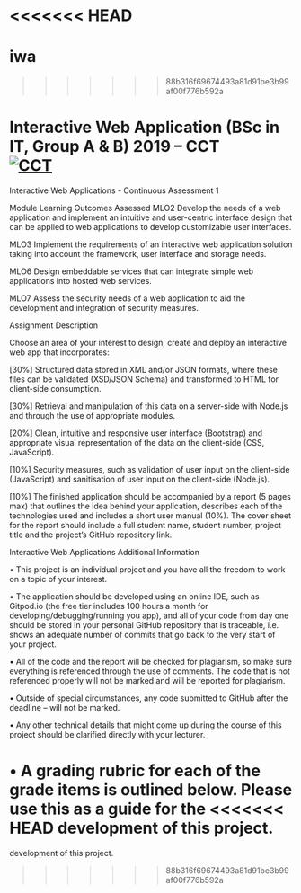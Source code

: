 <<<<<<< HEAD
=======
# iwa

>>>>>>> 88b316f69674493a81d91be3b99af00f776b592a
# Interactive Web Application (BSc in IT, Group A & B) 2019 – CCT<br/>[![CCT](https://www.cct.ie/wp-content/themes/hdcct/img/atoms/logo.jpg)](http://cct.ie)

Interactive Web Applications - Continuous Assessment 1

Module Learning Outcomes Assessed
MLO2 Develop the needs of a web application and implement an intuitive and user-centric interface
design that can be applied to web applications to develop customizable user interfaces.

MLO3 Implement the requirements of an interactive web application solution taking into account
the framework, user interface and storage needs.

MLO6 Design embeddable services that can integrate simple web applications into hosted web
services.

MLO7 Assess the security needs of a web application to aid the development and integration of
security measures.

Assignment Description

Choose an area of your interest to design, create and deploy an interactive web app that incorporates:

[30%] Structured data stored in XML and/or JSON formats, where these files can be validated
(XSD/JSON Schema) and transformed to HTML for client-side consumption.

[30%] Retrieval and manipulation of this data on a server-side with Node.js and through the use
of appropriate modules.

[20%] Clean, intuitive and responsive user interface (Bootstrap) and appropriate visual
representation of the data on the client-side (CSS, JavaScript).

[10%] Security measures, such as validation of user input on the client-side (JavaScript) and
sanitisation of user input on the client-side (Node.js).

[10%] The finished application should be accompanied by a report (5 pages max) that outlines the
idea behind your application, describes each of the technologies used and includes a short
user manual (10%). The cover sheet for the report should include a full student name,
student number, project title and the project’s GitHub repository link.

Interactive Web Applications
Additional Information

• This project is an individual project and you have all the freedom to work on a topic of your
interest.

• The application should be developed using an online IDE, such as Gitpod.io (the free tier includes
100 hours a month for developing/debugging/running you app), and all of your code from day one
should be stored in your personal GitHub repository that is traceable, i.e. shows an adequate
number of commits that go back to the very start of your project.

• All of the code and the report will be checked for plagiarism, so make sure everything is
referenced through the use of comments. The code that is not referenced properly will
not be marked and will be reported for plagiarism.

• Outside of special circumstances, any code submitted to GitHub after the deadline –
will not be marked.

• Any other technical details that might come up during the course of this project should be
clarified directly with your lecturer.

• A grading rubric for each of the grade items is outlined below. Please use this as a guide for the
<<<<<<< HEAD
development of this project.
=======
development of this project.
>>>>>>> 88b316f69674493a81d91be3b99af00f776b592a
